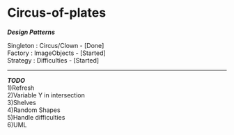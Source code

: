 # Circus-of-plates

***Design Patterns***

Singleton : Circus/Clown - [Done]<br>
Factory : ImageObjects - [Started]<br>
Strategy : Difficulties - [Started]<br>

---------------------------------
***TODO***<br>
1)Refresh<br>
2)Variable Y in intersection <br>
3)Shelves<br>
4)Random Shapes <br>
5)Handle difficulties<br>
6)UML<br>